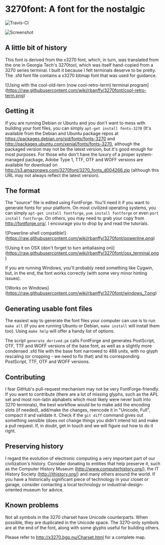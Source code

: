 3270font: A font for the nostalgic
==================================

![Travis-CI](https://api.travis-ci.org/rbanffy/3270font.svg)

![Screenshot](https://raw.githubusercontent.com/wiki/rbanffy/3270font/emacs.png)

A little bit of history
-----------------------

This font is derived from the x3270 font, which, in turn, was
translated from the one in Georgia Tech's 3270tool, which was itself
hand-copied from a 3270 series terminal. I built it because I felt
terminals deserve to be pretty. The .sfd font file contains a x3270
bitmap font that was used for guidance.

![Using with the cool-old-tern (now cool-retro-term) terminal program]
(https://raw.githubusercontent.com/wiki/rbanffy/3270font/cool-retro-term.png)

Getting it
----------

If you are running Debian or Ubuntu and you don't want to mess with
building your font files, you can simply `apt-get install fonts-3270`
(It's available from the Debian and Ubuntu package repos at
https://packages.debian.org/sid/fonts/fonts-3270 and
http://packages.ubuntu.com/xenial/fonts/fonts-3270, although the
packaged version may not be the latest version, but it's good enough for
most purposes. For those who don't have the luxury of a proper
system-managed package, Adobe Type 1, TTF, OTF and WOFF versions are
available for download on
http://s3.amazonaws.com/3270font/3270_fonts_d004266.zip (although this
URL may not always reflect the latest version).

The format
----------

The "source" file is edited using FontForge. You'll need it if you want
to generate fonts for your platform. On most civilized operating
systems, you can simply `apt-get install fontforge`, `yum install
fontforge` or even `port install fontforge`. On others, you may need to
grab your copy from http://fontforge.org/. I encourage you to drop by
and read the tutorials.

![Powerline-shell compatible!]
(https://raw.githubusercontent.com/wiki/rbanffy/3270font/powerline.png)

![Using it on OSX (don't forget to turn antialiasing on)]
(https://raw.githubusercontent.com/wiki/rbanffy/3270font/osx_terminal.png)

If you are running Windows, you'll probably need something like
Cygwin, but, in the end, the font works correctly (with some very
minor hinting issues).

![Works on Windows]
(https://raw.githubusercontent.com/wiki/rbanffy/3270font/windows_7.png)

Generating usable font files
----------------------------

The easiest way to generate the font files your computer can use is to
run `make all` (if you are running Ubuntu or Debian, `make install` will
install them too). Using `make help` will offer a handy list of options.

The script `generate_derived.pe` calls FontForge and generates
PostScript, OTF, TTF and WOFF versions of the base font, as well as a
slightly more condensed .sfd file with the base font narrowed to 488
units, with no glyph rescaling (or cropping - we need to fix that) and
its corresponding PostScript, TTF, OTF and WOFF versions.

Contributing
------------

I fear GitHub's pull-request mechanism may not be very
FontForge-friendly. If you want to contribute (there are a lot of
missing glyphs, such as the APL set and most non-latin alphabets which
most likely were never built into 3270 terminals), the best workflow
would be to make add the encoding slots (if needed), add/make the
changes, reencode it in "Unicode, Full", compact it and validate
it. Check if the `git diff` command gives out something sensible (does
not change things you didn't intend to) and make a pull request. If, in
doubt, get in touch and we will figure out how to do it right.

Preserving history
------------------

I regard the evolution of electronic computing a very important part of
our civilization's history. Consider donating to entities that help
preserve it, such as the Computer History Museum
(http://www.computerhistory.org/), the IT History Society
(http://ithistory.org/) and many others around the world. If you have a
historically significant piece of technology in your closet or garage,
consider contacting a local technology or industrial-design-oriented
museum for advice.

Known problems
--------------

Not all symbols in the 3270 charset have Unicode counterparts. When
possible, they are duplicated in the Unicode space. The 3270-only
symbols are at the end of the font, along with some glyphs useful for
building others.

Please refer to http://x3270.bgp.nu/Charset.html for a complete map.

